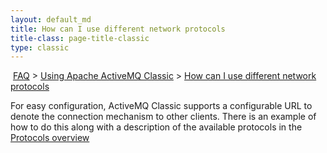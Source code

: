 ```yaml
---
layout: default_md
title: How can I use different network protocols 
title-class: page-title-classic
type: classic
---
```


 [FAQ](faq) > [Using Apache ActiveMQ Classic](using-apache-activemq-classic) > [How can I use different network protocols](how-can-i-use-different-network-protocols)


For easy configuration, ActiveMQ Classic supports a configurable URL to denote the connection mechanism to other clients. There is an example of how to do this along with a description of the available protocols in the [Protocols overview](uri-protocols)

